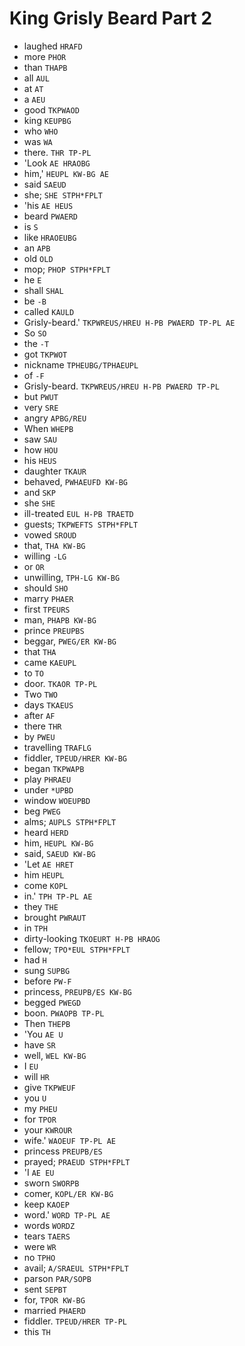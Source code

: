 # King Grisly Beard Part 2

* laughed `HRAFD`
* more `PHOR`
* than `THAPB`
* all `AUL`
* at `AT`
* a `AEU`
* good `TKPWAOD`
* king `KEUPBG`
* who `WHO`
* was `WA`
* there. `THR TP-PL`
* 'Look `AE HRAOBG`
* him,' `HEUPL KW-BG AE`
* said `SAEUD`
* she; `SHE STPH*FPLT`
* 'his `AE HEUS`
* beard `PWAERD`
* is `S`
* like `HRAOEUBG`
* an `APB`
* old `OLD`
* mop; `PHOP STPH*FPLT`
* he `E`
* shall `SHAL`
* be `-B`
* called `KAULD`
* Grisly-beard.' `TKPWREUS/HREU H-PB PWAERD TP-PL AE`
* So `SO`
* the `-T`
* got `TKPWOT`
* nickname `TPHEUBG/TPHAEUPL`
* of `-F`
* Grisly-beard. `TKPWREUS/HREU H-PB PWAERD TP-PL`
* but `PWUT`
* very `SRE`
* angry `APBG/REU`
* When `WHEPB`
* saw `SAU`
* how `HOU`
* his `HEUS`
* daughter `TKAUR`
* behaved, `PWHAEUFD KW-BG`
* and `SKP`
* she `SHE`
* ill-treated `EUL H-PB TRAETD`
* guests; `TKPWEFTS STPH*FPLT`
* vowed `SROUD`
* that, `THA KW-BG`
* willing `-LG`
* or `OR`
* unwilling, `TPH-LG KW-BG`
* should `SHO`
* marry `PHAER`
* first `TPEURS`
* man, `PHAPB KW-BG`
* prince `PREUPBS`
* beggar, `PWEG/ER KW-BG`
* that `THA`
* came `KAEUPL`
* to `TO`
* door. `TKAOR TP-PL`
* Two `TWO`
* days `TKAEUS`
* after `AF`
* there `THR`
* by `PWEU`
* travelling `TRAFLG`
* fiddler, `TPEUD/HRER KW-BG`
* began `TKPWAPB`
* play `PHRAEU`
* under `*UPBD`
* window `WOEUPBD`
* beg `PWEG`
* alms; `AUPLS STPH*FPLT`
* heard `HERD`
* him, `HEUPL KW-BG`
* said, `SAEUD KW-BG`
* 'Let `AE HRET`
* him `HEUPL`
* come `KOPL`
* in.' `TPH TP-PL AE`
* they `THE`
* brought `PWRAUT`
* in `TPH`
* dirty-looking `TKOEURT H-PB HRAOG`
* fellow; `TPO*EUL STPH*FPLT`
* had `H`
* sung `SUPBG`
* before `PW-F`
* princess, `PREUPB/ES KW-BG`
* begged `PWEGD`
* boon. `PWAOPB TP-PL`
* Then `THEPB`
* 'You `AE U`
* have `SR`
* well, `WEL KW-BG`
* I `EU`
* will `HR`
* give `TKPWEUF`
* you `U`
* my `PHEU`
* for `TPOR`
* your `KWROUR`
* wife.' `WAOEUF TP-PL AE`
* princess `PREUPB/ES`
* prayed; `PRAEUD STPH*FPLT`
* 'I `AE EU`
* sworn `SWORPB`
* comer, `KOPL/ER KW-BG`
* keep `KAOEP`
* word.' `WORD TP-PL AE`
* words `WORDZ`
* tears `TAERS`
* were `WR`
* no `TPHO`
* avail; `A/SRAEUL STPH*FPLT`
* parson `PAR/SOPB`
* sent `SEPBT`
* for, `TPOR KW-BG`
* married `PHAERD`
* fiddler. `TPEUD/HRER TP-PL`
* this `TH`
